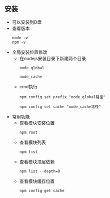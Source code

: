 ## 安装
- 可以安装到D盘
- 查看版本
  ```
  node -v
  npm -v
  ```
- 全局安装位置修改
  - 在nodejs安装目录下新建两个目录
    ```
    node_global
    ```
    ```
    node_cache
    ```
  - cmd执行
    ```
    npm config set prefix "node_global路径"
    ```
    ```
    npm config set cache "node_cache路径"
    ```
- 常用功能
  - 查看模块安装位置
    ```
    npm root
    ```
  - 查看模块列表
    ```
    npm list
    ```
  - 查看模块顶层依赖
    ```
    npm list --depth=0
    ```
  - 查看模块缓存位置
    ```
    npm config get cache
    ```
    
